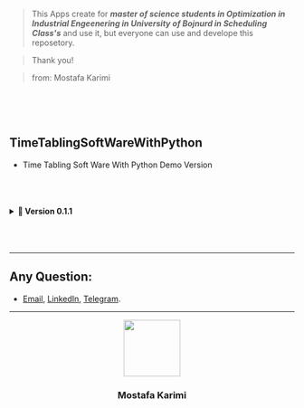 </br>
</br>
</br>


> This Apps create for _**master of science students in Optimization in Industrial Engeenering in University of Bojnurd in Scheduling Class's**_ and use it, but everyone can use and develope this reposetory.

> Thank you!

> from: Mostafa Karimi


</br>
</br>
</br>




## TimeTablingSoftWareWithPython
* Time Tabling Soft Ware With Python Demo Version




</br>
</br>
</br>


<details>
  <summary>
    <b>📌 Version 0.1.1 </b>
  </summary>
  
  * Linked with Sql
  * Having a coefficient for each class: x3, x2, x1
  * Customisable by planner
  * Randomize planning without coefficient
  
</details>


</br>
</br>
</br>


---
## Any Question:
- [Email](mailto:mkarimi21@hotmail.com), [LinkedIn](https://www.linkedin.com/in/mkarimi21/), [Telegram](https://telegram.me/mkarimi21). 


-----


<p align="center">
  <a href="https://mr-karimi.ir/">
    <img src='https://avataaars.io/?avatarStyle=Circle&topType=ShortHairShortWaved&accessoriesType=Prescription02&hairColor=Black&facialHairType=BeardLight&facialHairColor=Black&clotheType=Hoodie&clotheColor=Black&eyeType=Wink&eyebrowType=Default&mouthType=Smile&skinColor=Light' width="100" height="100">
  </a>
</p>
<h3 align="center">Mostafa Karimi</h3>



